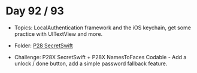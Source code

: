 # Day 92 / 93

- Topics: LocalAuthentication framework and the iOS keychain, get some practice with UITextView and more.

- Folder: [P28 SecretSwift](https://github.com/JulesMoorhouse/100DaysOfSwift/tree/master/P28%20SecretSwift/SecretSwift)

- Challenge: P28X SecretSwift + P28X NamesToFaces Codable - Add a unlock / done button, add a simple password fallback feature.